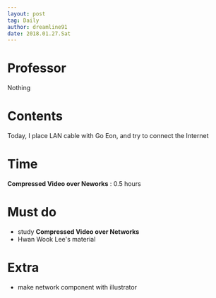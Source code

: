 ```yaml
---
layout: post
tag: Daily
author: dreamline91
date: 2018.01.27.Sat
---
```


# Professor  
Nothing  
  
# Contents  
Today, I place LAN cable with Go Eon, and try to connect the Internet  
  
# Time  
**Compressed Video over Neworks** : 0.5 hours  
  
# Must do  
- study **Compressed Video over Networks**  
- Hwan Wook Lee's material  
  
# Extra  
- make network component with illustrator  